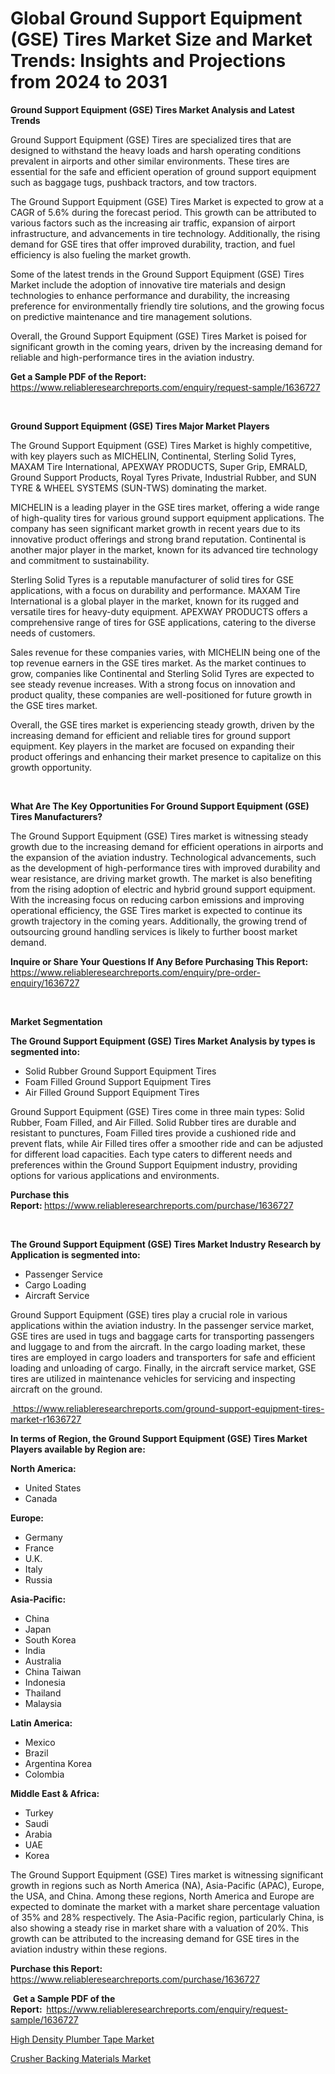 <p><h1>Global Ground Support Equipment (GSE) Tires Market Size and Market Trends: Insights and Projections from 2024 to 2031</h1></p><p><strong>Ground Support Equipment (GSE) Tires Market Analysis and Latest Trends</strong></p>
<p><p>Ground Support Equipment (GSE) Tires are specialized tires that are designed to withstand the heavy loads and harsh operating conditions prevalent in airports and other similar environments. These tires are essential for the safe and efficient operation of ground support equipment such as baggage tugs, pushback tractors, and tow tractors.</p><p>The Ground Support Equipment (GSE) Tires Market is expected to grow at a CAGR of 5.6% during the forecast period. This growth can be attributed to various factors such as the increasing air traffic, expansion of airport infrastructure, and advancements in tire technology. Additionally, the rising demand for GSE tires that offer improved durability, traction, and fuel efficiency is also fueling the market growth.</p><p>Some of the latest trends in the Ground Support Equipment (GSE) Tires Market include the adoption of innovative tire materials and design technologies to enhance performance and durability, the increasing preference for environmentally friendly tire solutions, and the growing focus on predictive maintenance and tire management solutions.</p><p>Overall, the Ground Support Equipment (GSE) Tires Market is poised for significant growth in the coming years, driven by the increasing demand for reliable and high-performance tires in the aviation industry.</p></p>
<p><strong>Get a Sample PDF of the Report:&nbsp;</strong> <a href="https://www.reliableresearchreports.com/enquiry/request-sample/1636727">https://www.reliableresearchreports.com/enquiry/request-sample/1636727</a></p>
<p>&nbsp;</p>
<p><strong>Ground Support Equipment (GSE) Tires Major Market Players</strong></p>
<p><p>The Ground Support Equipment (GSE) Tires Market is highly competitive, with key players such as MICHELIN, Continental, Sterling Solid Tyres, MAXAM Tire International, APEXWAY PRODUCTS, Super Grip, EMRALD, Ground Support Products, Royal Tyres Private, Industrial Rubber, and SUN TYRE & WHEEL SYSTEMS (SUN-TWS) dominating the market.</p><p>MICHELIN is a leading player in the GSE tires market, offering a wide range of high-quality tires for various ground support equipment applications. The company has seen significant market growth in recent years due to its innovative product offerings and strong brand reputation. Continental is another major player in the market, known for its advanced tire technology and commitment to sustainability.</p><p>Sterling Solid Tyres is a reputable manufacturer of solid tires for GSE applications, with a focus on durability and performance. MAXAM Tire International is a global player in the market, known for its rugged and versatile tires for heavy-duty equipment. APEXWAY PRODUCTS offers a comprehensive range of tires for GSE applications, catering to the diverse needs of customers.</p><p>Sales revenue for these companies varies, with MICHELIN being one of the top revenue earners in the GSE tires market. As the market continues to grow, companies like Continental and Sterling Solid Tyres are expected to see steady revenue increases. With a strong focus on innovation and product quality, these companies are well-positioned for future growth in the GSE tires market.</p><p>Overall, the GSE tires market is experiencing steady growth, driven by the increasing demand for efficient and reliable tires for ground support equipment. Key players in the market are focused on expanding their product offerings and enhancing their market presence to capitalize on this growth opportunity.</p></p>
<p>&nbsp;</p>
<p><strong>What Are The Key Opportunities For Ground Support Equipment (GSE) Tires Manufacturers?</strong></p>
<p><p>The Ground Support Equipment (GSE) Tires market is witnessing steady growth due to the increasing demand for efficient operations in airports and the expansion of the aviation industry. Technological advancements, such as the development of high-performance tires with improved durability and wear resistance, are driving market growth. The market is also benefiting from the rising adoption of electric and hybrid ground support equipment. With the increasing focus on reducing carbon emissions and improving operational efficiency, the GSE Tires market is expected to continue its growth trajectory in the coming years. Additionally, the growing trend of outsourcing ground handling services is likely to further boost market demand.</p></p>
<p><strong>Inquire or Share Your Questions If Any Before Purchasing This Report:</strong> <a href="https://www.reliableresearchreports.com/enquiry/pre-order-enquiry/1636727">https://www.reliableresearchreports.com/enquiry/pre-order-enquiry/1636727</a></p>
<p>&nbsp;</p>
<p><strong>Market Segmentation</strong></p>
<p><strong>The Ground Support Equipment (GSE) Tires Market Analysis by types is segmented into:</strong></p>
<p><ul><li>Solid Rubber Ground Support Equipment Tires</li><li>Foam Filled Ground Support Equipment Tires</li><li>Air Filled Ground Support Equipment Tires</li></ul></p>
<p><p>Ground Support Equipment (GSE) Tires come in three main types: Solid Rubber, Foam Filled, and Air Filled. Solid Rubber tires are durable and resistant to punctures, Foam Filled tires provide a cushioned ride and prevent flats, while Air Filled tires offer a smoother ride and can be adjusted for different load capacities. Each type caters to different needs and preferences within the Ground Support Equipment industry, providing options for various applications and environments.</p></p>
<p><strong>Purchase this Report:&nbsp;</strong><a href="https://www.reliableresearchreports.com/purchase/1636727">https://www.reliableresearchreports.com/purchase/1636727</a></p>
<p>&nbsp;</p>
<p><strong>The Ground Support Equipment (GSE) Tires Market Industry Research by Application is segmented into:</strong></p>
<p><ul><li>Passenger Service</li><li>Cargo Loading</li><li>Aircraft Service</li></ul></p>
<p><p>Ground Support Equipment (GSE) tires play a crucial role in various applications within the aviation industry. In the passenger service market, GSE tires are used in tugs and baggage carts for transporting passengers and luggage to and from the aircraft. In the cargo loading market, these tires are employed in cargo loaders and transporters for safe and efficient loading and unloading of cargo. Finally, in the aircraft service market, GSE tires are utilized in maintenance vehicles for servicing and inspecting aircraft on the ground.</p></p>
<p><a href="https://www.reliableresearchreports.com/ground-support-equipment-tires-market-r1636727">&nbsp;https://www.reliableresearchreports.com/ground-support-equipment-tires-market-r1636727</a></p>
<p><strong>In terms of Region, the Ground Support Equipment (GSE) Tires Market Players available by Region are:</strong></p>
<p>
    <p> <strong> North America: </strong>
        <ul>
            <li>United States</li>
            <li>Canada</li>
        </ul>
        </p> 
    <p> <strong> Europe: </strong>
        <ul>
            <li>Germany</li>
            <li>France</li>
            <li>U.K.</li>
            <li>Italy</li>
            <li>Russia</li>
        </ul>
        </p> 
    <p> <strong> Asia-Pacific: </strong>
        <ul>
            <li>China</li>
            <li>Japan</li>
            <li>South Korea</li>
            <li>India</li>
            <li>Australia</li>
            <li>China Taiwan</li>
            <li>Indonesia</li>
            <li>Thailand</li>
            <li>Malaysia</li>
        </ul>
        </p> 
    <p> <strong> Latin America: </strong>
        <ul>
            <li>Mexico</li>
            <li>Brazil</li>
            <li>Argentina Korea</li>
            <li>Colombia</li>
        </ul>
        </p> 
    <p> <strong> Middle East & Africa: </strong>
        <ul>
            <li>Turkey</li>
            <li>Saudi</li>
            <li>Arabia</li>
            <li>UAE</li>
            <li>Korea</li>
        </ul>
    </p>
    </p>
<p><p>The Ground Support Equipment (GSE) Tires market is witnessing significant growth in regions such as North America (NA), Asia-Pacific (APAC), Europe, the USA, and China. Among these regions, North America and Europe are expected to dominate the market with a market share percentage valuation of 35% and 28% respectively. The Asia-Pacific region, particularly China, is also showing a steady rise in market share with a valuation of 20%. This growth can be attributed to the increasing demand for GSE tires in the aviation industry within these regions.</p></p>
<p><strong>Purchase this Report: </strong><a href="https://www.reliableresearchreports.com/purchase/1636727">https://www.reliableresearchreports.com/purchase/1636727</a></p>
<p>&nbsp;<strong>Get a Sample PDF of the Report:&nbsp;&nbsp;</strong><a href="https://www.reliableresearchreports.com/enquiry/request-sample/1636727">https://www.reliableresearchreports.com/enquiry/request-sample/1636727</a></p>
<p><strong></strong></p>
<p><p><a href="https://github.com/EbonyHane1955/Market-Research-Report-List-1/blob/main/high-density-plumber-tape-market.md">High Density Plumber Tape Market</a></p><p><a href="https://view.publitas.com/reportprime-1/crusher-backing-materials-market-share-evolution-and-market-growth-trends-2024-2031/">Crusher Backing Materials Market</a></p></p>